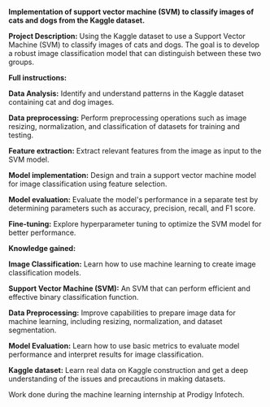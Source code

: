 **Implementation of support vector machine (SVM) to classify images of cats and dogs from the Kaggle dataset.**

**Project Description:** Using the Kaggle dataset to use a Support Vector Machine (SVM) to classify images of cats and dogs. The goal is to develop a robust image classification model that can distinguish between these two groups.

**Full instructions:**

**Data Analysis:** Identify and understand patterns in the Kaggle dataset containing cat and dog images.

**Data preprocessing:** Perform preprocessing operations such as image resizing, normalization, and classification of datasets for training and testing.

**Feature extraction:** Extract relevant features from the image as input to the SVM model.

**Model implementation:** Design and train a support vector machine model for image classification using feature selection.

**Model evaluation:** Evaluate the model's performance in a separate test by determining parameters such as accuracy, precision, recall, and F1 score.

**Fine-tuning:** Explore hyperparameter tuning to optimize the SVM model for better performance.

**Knowledge gained:**

**Image Classification:** Learn how to use machine learning to create image classification models.

**Support Vector Machine (SVM):** An SVM that can perform efficient and effective binary classification function.

**Data Preprocessing:** Improve capabilities to prepare image data for machine learning, including resizing, normalization, and dataset segmentation.

**Model Evaluation:** Learn how to use basic metrics to evaluate model performance and interpret results for image classification.

**Kaggle dataset:** Learn real data on Kaggle construction and get a deep understanding of the issues and precautions in making datasets.

Work done during the machine learning internship at Prodigy Infotech.
